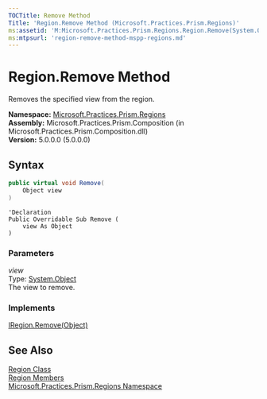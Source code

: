 ```yaml
---
TOCTitle: Remove Method
Title: 'Region.Remove Method (Microsoft.Practices.Prism.Regions)'
ms:assetid: 'M:Microsoft.Practices.Prism.Regions.Region.Remove(System.Object)'
ms:mtpsurl: 'region-remove-method-mspp-regions.md'
---
```


# Region.Remove Method

Removes the specified view from the region.

**Namespace:** [Microsoft.Practices.Prism.Regions](/patterns-practices/reference/mspp-regions-namespace)  
**Assembly:** Microsoft.Practices.Prism.Composition (in Microsoft.Practices.Prism.Composition.dll)  
**Version:** 5.0.0.0 (5.0.0.0)

## Syntax
```C#
public virtual void Remove(
	Object view
)
```
```VB
'Declaration
Public Overridable Sub Remove ( 
	view As Object
)
```

### Parameters

*view*  
Type: [System.Object](http://msdn.microsoft.com/en-us/library/e5kfa45b)  
The view to remove.

### Implements

[IRegion.Remove(Object)](/patterns-practices/reference/iregion-remove-method-mspp-regions)

## See Also

[Region Class](/patterns-practices/reference/region-class-mspp-regions)  
[Region Members](/patterns-practices/reference/region-members-mspp-regions)  
[Microsoft.Practices.Prism.Regions Namespace](/patterns-practices/reference/mspp-regions-namespace)